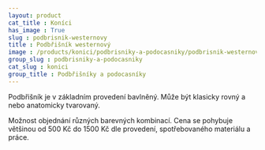 ```yaml
---
layout: product
cat_title : Koníci
has_image : True
slug : podbrisnik-westernovy
title : Podbřišník westernový
image : /products/konici/podbrisniky-a-podocasniky/podbrisnik-westernovy.jpg
group_slug : podbrisniky-a-podocasniky
cat_slug : konici
group_title : Podbřišníky a podocasníky
---
```


Podbřišník je v základním provedení bavlněný. 
Může být klasicky rovný a nebo anatomicky tvarovaný. 

Možnost objednání různých barevných kombinací.
Cena se pohybuje většinou od 500&nbsp;Kč do 1500&nbsp;Kč dle provedení,
spotřebovaného materiálu a práce.

